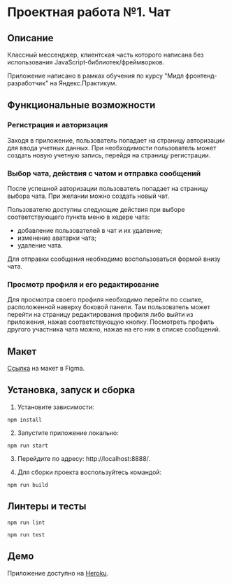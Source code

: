 # Проектная работа №1. Чат

## Описание

Классный мессенджер, клиентская часть которого написана без использования JavaScript-библиотек/фреймворков.

Приложение написано в рамках обучения по курсу "Мидл фронтенд-разработчик" на Яндекс.Практикум.

## Функциональные возможности

### Регистрация и авторизация

Заходя в приложение, пользователь попадает на страницу авторизации для ввода учетных данных.
При необходимости пользователь может создать новую учетную запись, перейдя на страницу регистрации.

### Выбор чата, действия с чатом и отправка сообщений

После успешной авторизации пользователь попадает на страницу выбора чата.
При желании можно создать новый чат.

Пользователю доступны следующие действия при выборе соответствующего пункта меню в хедере чата:
- добавление пользователей в чат и их удаление;
- изменение аватарки чата;
- удаление чата.

Для отправки сообщения необходимо воспользоваться формой внизу чата.

### Просмотр профиля и его редактирование

Для просмотра своего профиля необходимо перейти по ссылке, расположенной наверху боковой панели.
Там пользователь может перейти на страницу редактирования профиля либо выйти из приложения, нажав соответствующую кнопку.
Посмотреть профиль другого участника чата можно, нажав на его ник в списке сообщений.

## Макет
[Ссылка](https://www.figma.com/file/w7dws8hp8JghA6RPqOXwPZ/Chat?node-id=0%3A1) на макет в Figma.

## Установка, запуск и сборка

1. Установите зависимости:

```
npm install
```

2. Запустите приложение локально:
```
npm run start
```

3. Перейдите по адресу: http://localhost:8888/.

4. Для сборки проекта воспользуйтесь командой:
```
npm run build
```

## Линтеры и тесты

```
npm run lint

npm run test
```

## Демо

Приложение доступно на [Heroku](https://cryptic-springs-91020.herokuapp.com/).
